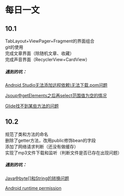 # 每日一文
## 10.1  
TabLayout+ViewPager+Fragment的界面组合  
git的使用  
完成文章界面（除随机文章、收藏）  
完成声音界面（RecyclerView+CardView）

##### 遇到的坑：
[Android Studio无法添加远程依赖\无法下载.pom问题](https://www.jianshu.com/p/584a6ecea7f0)  

[Jsoup中getElements之后再select范围值为空的情况](https://www.jianshu.com/p/ef47e5f81a4a)

[Glide找不到某些方法的问题](https://www.jianshu.com/p/d7b121daf82d)

## 10.2  
规范了类和方法的命名  
删除了getter方法，改用public修饰bean的字段  
添加了网络请求判断（还没有做缓存）  
实现了mp3文件下载和监听（判断文件是否已存在出现问题）  

##### 遇到的坑：  
[Java中byte[]和String的转换问题](https://www.jianshu.com/p/bcdc404de69b)  

[Android runtime permission](https://www.jianshu.com/p/efaf04fee8cd)
